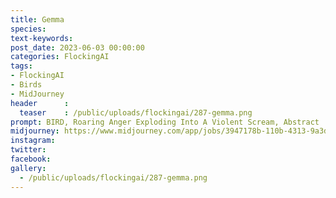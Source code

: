 ```yaml
---
title: Gemma
species: 
text-keywords: 
post_date: 2023-06-03 00:00:00
categories: FlockingAI
tags:
- FlockingAI
- Birds
- MidJourney 
header      :
  teaser    : /public/uploads/flockingai/287-gemma.png
prompt: BIRD, Roaring Anger Exploding Into A Violent Scream, Abstract
midjourney: https://www.midjourney.com/app/jobs/3947178b-110b-4313-9a3d-2a78b25be788
instagram: 
twitter: 
facebook: 
gallery: 
  - /public/uploads/flockingai/287-gemma.png
---
```


